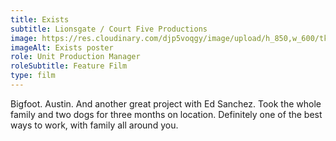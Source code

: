 ```yaml
---
title: Exists
subtitle: Lionsgate / Court Five Productions
image: https://res.cloudinary.com/djp5voqgy/image/upload/h_850,w_600/tkoxnw72xhauyv7hnbgl.jpg
imageAlt: Exists poster
role: Unit Production Manager
roleSubtitle: Feature Film
type: film
---
```


Bigfoot. Austin. And another great project with Ed Sanchez.  Took the whole family and two dogs for three months on location. Definitely one of the best ways to work, with family all around you.

